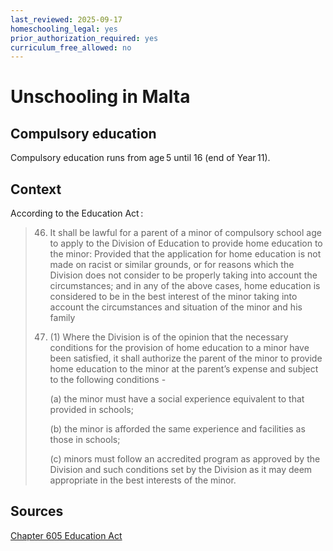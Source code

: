 ```yaml
---
last_reviewed: 2025-09-17
homeschooling_legal: yes
prior_authorization_required: yes
curriculum_free_allowed: no
---
```


# Unschooling in Malta

## Compulsory education

Compulsory education runs from age 5 until 16 (end of Year 11).

## Context

According to the Education Act :

> 46. It shall be lawful for a parent of a minor of compulsory school age to apply to the Division of Education to provide home education to the minor: Provided that the application for home education is not made on racist or similar grounds, or for reasons which the Division does not consider to be properly taking into account the circumstances; and in any of the above cases, home education is considered to be in the best interest of the minor taking into account the circumstances and situation of the minor and his family
> 47. (1) Where the Division is of the opinion that the necessary conditions for the provision of home education to a minor have been satisfied, it shall authorize the parent of the minor to provide home education to the minor at the parent’s expense and subject to the following conditions -
>
>     (a) the minor must have a social experience equivalent to that provided in schools;
>
>     (b) the minor is afforded the same experience and facilities as those in schools;
>
>     (c) minors must follow an accredited program as approved by the Division and such conditions set by the Division as it may deem appropriate in the best interests of the minor.

## Sources

[Chapter 605 Education Act](https://legislation.mt/eli/cap/605/eng)
